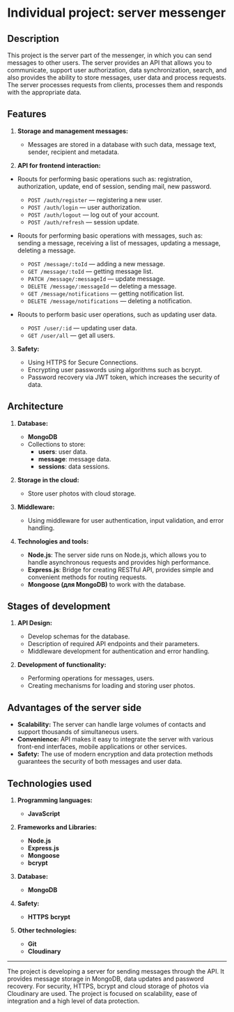 # Individual project: server messenger

## Description

This project is the server part of the messenger, in which you can send messages to other users. The server provides an API that allows you to communicate, support user authorization, data synchronization, search, and also provides the ability to store messages, user data and process requests. The server processes requests from clients, processes them and responds with the appropriate data.

## Features

1. **Storage and management messages:**

   - Messages are stored in a database with such data, message text, sender, recipient and metadata.

2. **API for frontend interaction:**

- Roouts for performing basic operations such as: registration, authorization, update, end of session, sending mail, new password.

  - `POST /auth/register` — registering a new user.
  - `POST /auth/login` — user authorization.
  - `POST /auth/logout` — log out of your account.
  - `POST /auth/refresh` — session update.

- Roouts for performing basic operations with messages, such as: sending a message, receiving a list of messages, updating a message, deleting a message.

  - `POST /message/:toId` — adding a new message.
  - `GET /message/:toId` — getting message list.
  - `PATСH /message/:messageId` — update message.
  - `DELETE /message/:messageId` — deleting a message.
  - `GET /message/notifications` — getting notification list.
  - `DELETE /message/notifications` — deleting a notification.

- Roouts to perform basic user operations, such as updating user data.

  - `POST /user/:id` — updating user data.
  - `GET /user/all` — get all users.

3. **Safety:**

   - Using HTTPS for Secure Connections.
   - Encrypting user passwords using algorithms such as bcrypt.
   - Password recovery via JWT token, which increases the security of data.

## Architecture

1. **Database:**

   - **MongoDB**
   - Collections to store:
     - **users**: user data.
     - **message**: message data.
     - **sessions**: data sessions.

2. **Storage in the cloud:**

   - Store user photos with cloud storage.

3. **Middleware:**

   - Using middleware for user authentication, input validation, and error handling.

4. **Technologies and tools:**
   - **Node.js**: The server side runs on Node.js, which allows you to handle asynchronous requests and provides high performance.
   - **Express.js**: Bridge for creating RESTful API, provides simple and convenient methods for routing requests.
   - **Mongoose (для MongoDB)** to work with the database.

## Stages of development

1. **API Design:**

   - Develop schemas for the database.
   - Description of required API endpoints and their parameters.
   - Middleware development for authentication and error handling.

2. **Development of functionality:**
   - Performing operations for messages, users.
   - Creating mechanisms for loading and storing user photos.

## Advantages of the server side

- **Scalability:** The server can handle large volumes of contacts and support thousands of simultaneous users.
- **Convenience:** API makes it easy to integrate the server with various front-end interfaces, mobile applications or other services.
- **Safety:** The use of modern encryption and data protection methods guarantees the security of both messages and user data.

## Technologies used

1. **Programming languages:**

   - **JavaScript**

2. **Frameworks and Libraries:**

   - **Node.js**
   - **Express.js**
   - **Mongoose**
   - **bcrypt**

3. **Database:**

   - **MongoDB**

4. **Safety:**

   - **HTTPS**
     **bcrypt**

5. **Other technologies:**
   - **Git**
   - **Cloudinary**

---

The project is developing a server for sending messages through the API. It provides message storage in MongoDB, data updates and password recovery. For security, HTTPS, bcrypt and cloud storage of photos via Cloudinary are used. The project is focused on scalability, ease of integration and a high level of data protection.
